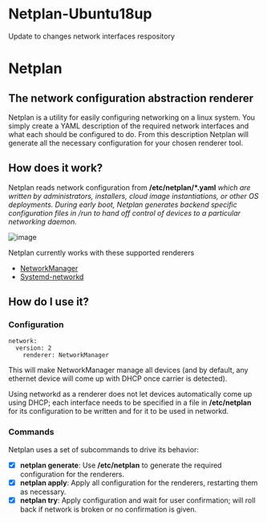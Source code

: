 # Netplan-Ubuntu18up
Update to changes network interfaces respository

# Netplan

## The network configuration abstraction renderer

Netplan is a utility for easily configuring networking on a linux system. You simply create a YAML description of the required network interfaces and what each should be configured to do. From this description Netplan will generate all the necessary configuration for your chosen renderer tool.

## How does it work?

Netplan reads network configuration from **/etc/netplan/*.yaml** *which are written by administrators, installers, cloud image instantiations, or other OS deployments. During early boot, Netplan generates backend specific configuration files in /run to hand off control of devices to a particular networking daemon.*

![image](https://user-images.githubusercontent.com/79214343/114074174-4a2bc700-98ce-11eb-9118-e857d163b1fd.png)


Netplan currently works with these supported renderers
  
  * [NetworkManager](https://help.ubuntu.com/community/NetworkManager)
  * [Systemd-networkd](https://manpages.ubuntu.com/manpages/bionic/man5/systemd.network.5.html)


## How do I use it?

### Configuration
```
network:
  version: 2
    renderer: NetworkManager
 ```

This will make NetworkManager manage all devices (and by default, any ethernet device will come up with DHCP once carrier is detected).

Using networkd as a renderer does not let devices automatically come up using DHCP; each interface needs to be specified in a file in **/etc/netplan** for its configuration to be written and for it to be used in networkd.

### Commands

Netplan uses a set of subcommands to drive its behavior:

- [x] **netplan generate**: Use **/etc/netplan** to generate the required configuration for the renderers.
- [x] **netplan apply**: Apply all configuration for the renderers, restarting them as necessary.
- [x] **netplan try**: Apply configuration and wait for user confirmation; will roll back if network is broken or no confirmation is given.
